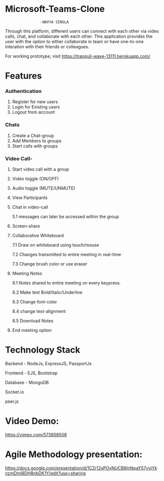 # Microsoft-Teams-Clone
                    -NAVYA SINGLA

Through this platform, different users can connect with each other via video calls, chat, and collaborate with each other. This application provides the user with the option to either collaborate in team or have one-to-one interation with their friends or colleagues.

For working prototype, visit https://tranquil-wave-13111.herokuapp.com/

# Features
### Authentication
1. Register for new users
2. Login for Existing users
3. Logout from account

### Chats
1. Create a Chat-group
2. Add Members to groups
3. Start calls with groups

### Video Call-
1. Start video call with a group
2. Video toggle (ON/OFF)
3. Audio toggle (MUTE/UNMUTE)
4. View Participants
5. Chat in video-call 

    5.1 messages can later be accessed within the group
6. Screen-share
7. Collaborative Whiteboard
    
    7.1 Draw on whiteboard using touch/mouse
    
    7.2 Changes transmitted to entire meeting in real-time
    
    7.3 Change brush color or use eraser
8. Meeting Notes

    8.1 Notes shared to entire meeting on every keypress.
    
    8.2 Make text Bold/Italic/Underline
    
    8.3 Change font-color
    
    8.4 change text-alignment

    8.5 Download Notes
9. End meeting option

# Technology Stack
Backend - NodeJs, ExpressJS, PassportJs

Frontend - EJS, Bootstrap

Database - MongoDB

Socket.io

peer.js

# Video Demo:
https://vimeo.com/573858508
# Agile Methodology presentation:
https://docs.google.com/presentation/d/1CZr12sPOvNUCB8lnNpaY57yviYknzmDml8DH8nbDK1Y/edit?usp=sharing

